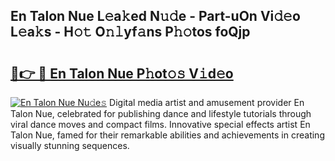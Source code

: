 ## En Talon Nue L𝚎a𝚔ed N𝚞𝚍e - Part-uOn Vi𝚍𝚎o L𝚎a𝚔s - H𝚘𝚝 O𝚗𝚕yf𝚊ns P𝚑𝚘tos foQjp

# <h2><a href="http://kf1t0g.oniu.top/?m=En+Talon+Nue">🔗👉 🔴 En Talon Nue P𝚑ot𝚘𝚜 V𝚒d𝚎o</a></h2>

[![En Talon Nue Nu𝚍e𝚜](https://i.imgur.com/0qMVB7G.gif)](http://kf1t0g.oniu.top/?m=En+Talon+Nue)
Digital media artist and amusement provider En Talon Nue, celebrated for publishing dance and lifestyle tutorials through viral dance moves and compact films. Innovative special effects artist En Talon Nue, famed for their remarkable abilities and achievements in creating visually stunning sequences.  

